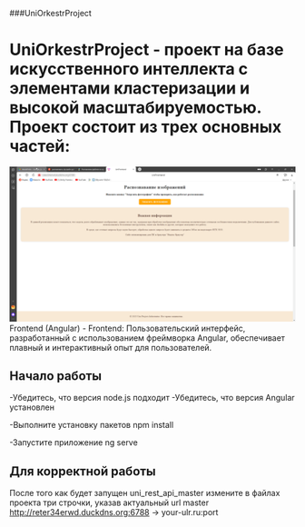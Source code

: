 ###UniOrkestrProject
# UniOrkestrProject - проект на базе искусственного интеллекта с элементами кластеризации и высокой масштабируемостью. Проект состоит из трех основных частей:
![train_batch2521](https://github.com/MaxTube-dot/Asserts/blob/master/browser_w0omazXrbT.gif)
Frontend (Angular) - Frontend: Пользовательский интерфейс, разработанный с использованием фреймворка Angular, обеспечивает плавный и интерактивный опыт для пользователей.

## Начало работы 
-Убедитесь, что версия node.js подходит
-Убедитесь, что версия Angular установлен

-Выполните установку пакетов
npm install

-Запустите приложение 
ng serve 

## Для корректной работы
После того как будет запущен uni_rest_api_master измените в файлах проекта три строчки, указав актуальный url master
http://reter34erwd.duckdns.org:6788 -> your-ulr.ru:port